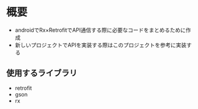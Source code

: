 # 概要

- androidでRx×RetrofitでAPI通信する際に必要なコードをまとめるために作成
- 新しいプロジェクトでAPIを実装する際はこのプロジェクトを参考に実装する

## 使用するライブラリ

- retrofit
- gson
- rx
